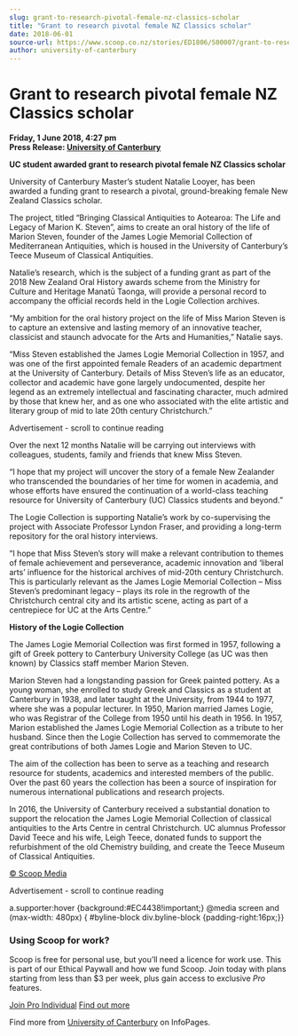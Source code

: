```yaml
---
slug: grant-to-research-pivotal-female-nz-classics-scholar
title: "Grant to research pivotal female NZ Classics scholar"
date: 2018-06-01
source-url: https://www.scoop.co.nz/stories/ED1806/S00007/grant-to-research-pivotal-female-nz-classics-scholar.htm
author: university-of-canterbury
---
```

Grant to research pivotal female NZ Classics scholar
====================================================

**Friday, 1 June 2018, 4:27 pm**  
**Press Release: [University of Canterbury](https://info.scoop.co.nz/University_of_Canterbury)**

**UC student awarded grant to research pivotal female NZ Classics scholar**

University of Canterbury Master’s student Natalie Looyer, has been awarded a funding grant to research a pivotal, ground-breaking female New Zealand Classics scholar.

The project, titled “Bringing Classical Antiquities to Aotearoa: The Life and Legacy of Marion K. Steven”, aims to create an oral history of the life of Marion Steven, founder of the James Logie Memorial Collection of Mediterranean Antiquities, which is housed in the University of Canterbury’s Teece Museum of Classical Antiquities.

Natalie’s research, which is the subject of a funding grant as part of the 2018 New Zealand Oral History awards scheme from the Ministry for Culture and Heritage Manatū Taonga, will provide a personal record to accompany the official records held in the Logie Collection archives.

“My ambition for the oral history project on the life of Miss Marion Steven is to capture an extensive and lasting memory of an innovative teacher, classicist and staunch advocate for the Arts and Humanities,” Natalie says.

“Miss Steven established the James Logie Memorial Collection in 1957, and was one of the first appointed female Readers of an academic department at the University of Canterbury. Details of Miss Steven’s life as an educator, collector and academic have gone largely undocumented, despite her legend as an extremely intellectual and fascinating character, much admired by those that knew her, and as one who associated with the elite artistic and literary group of mid to late 20th century Christchurch.”

Advertisement - scroll to continue reading





Over the next 12 months Natalie will be carrying out interviews with colleagues, students, family and friends that knew Miss Steven.

“I hope that my project will uncover the story of a female New Zealander who transcended the boundaries of her time for women in academia, and whose efforts have ensured the continuation of a world-class teaching resource for University of Canterbury (UC) Classics students and beyond.”

The Logie Collection is supporting Natalie’s work by co-supervising the project with Associate Professor Lyndon Fraser, and providing a long-term repository for the oral history interviews.

“I hope that Miss Steven’s story will make a relevant contribution to themes of female achievement and perseverance, academic innovation and ‘liberal arts’ influence for the historical archives of mid-20th century Christchurch. This is particularly relevant as the James Logie Memorial Collection – Miss Steven’s predominant legacy – plays its role in the regrowth of the Christchurch central city and its artistic scene, acting as part of a centrepiece for UC at the Arts Centre.”

**History of the Logie Collection**

The James Logie Memorial Collection was first formed in 1957, following a gift of Greek pottery to Canterbury University College (as UC was then known) by Classics staff member Marion Steven.

Marion Steven had a longstanding passion for Greek painted pottery. As a young woman, she enrolled to study Greek and Classics as a student at Canterbury in 1938, and later taught at the University, from 1944 to 1977, where she was a popular lecturer. In 1950, Marion married James Logie, who was Registrar of the College from 1950 until his death in 1956. In 1957, Marion established the James Logie Memorial Collection as a tribute to her husband. Since then the Logie Collection has served to commemorate the great contributions of both James Logie and Marion Steven to UC.

The aim of the collection has been to serve as a teaching and research resource for students, academics and interested members of the public. Over the past 60 years the collection has been a source of inspiration for numerous international publications and research projects.

In 2016, the University of Canterbury received a substantial donation to support the relocation the James Logie Memorial Collection of classical antiquities to the Arts Centre in central Christchurch. UC alumnus Professor David Teece and his wife, Leigh Teece, donated funds to support the refurbishment of the old Chemistry building, and create the Teece Museum of Classical Antiquities.

[© Scoop Media](http://www.scoop.co.nz/about/terms.html)  

Advertisement - scroll to continue reading



a.supporter:hover {background:#EC4438!important;} @media screen and (max-width: 480px) { #byline-block div.byline-block {padding-right:16px;}}

### Using Scoop for work?

Scoop is free for personal use, but you’ll need a licence for work use. This is part of our Ethical Paywall and how we fund Scoop. Join today with plans starting from less than $3 per week, plus gain access to exclusive _Pro_ features.  
  
[Join Pro Individual](https://pro.scoop.co.nz/Individual/?from=ProIn24) [Find out more](https://pro.scoop.co.nz/using-scoop-for-work/?from=ProIn24)

Find more from [University of Canterbury](https://info.scoop.co.nz/University_of_Canterbury) on InfoPages.